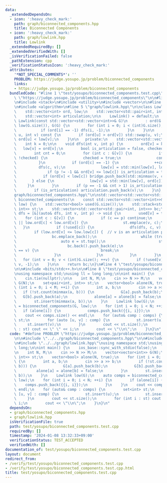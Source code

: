 ```yaml
---
data:
  _extendedDependsOn:
  - icon: ':heavy_check_mark:'
    path: graph/biconnected_components.hpp
    title: Biconnected Components
  - icon: ':heavy_check_mark:'
    path: graph/lowlink.hpp
    title: Lowlink
  _extendedRequiredBy: []
  _extendedVerifiedWith: []
  _isVerificationFailed: false
  _pathExtension: cpp
  _verificationStatusIcon: ':heavy_check_mark:'
  attributes:
    '*NOT_SPECIAL_COMMENTS*': ''
    PROBLEM: https://judge.yosupo.jp/problem/biconnected_components
    links:
    - https://judge.yosupo.jp/problem/biconnected_components
  bundledCode: "#line 1 \"test/yosupo/biconnected_components.test.cpp\"\n#define PROBLEM\
    \ \"https://judge.yosupo.jp/problem/biconnected_components\"\n\n#line 2 \"graph/biconnected_components.hpp\"\
    \n#include <stack>\n#include <utility>\n#include <vector>\n\n#line 2 \"graph/lowlink.hpp\"\
    \n#include <algorithm>\n#line 5 \"graph/lowlink.hpp\"\n\nclass Lowlink {\n   public:\n\
    \    std::vector<int> ord, low;\n    std::vector<std::pair<int, int>> bridge;\n\
    \    std::vector<int> articulation;\n\n    Lowlink() = default;\n    explicit\
    \ Lowlink(const std::vector<std::vector<int>>& G)\n        : ord(G.size(), -1),\
    \ low(G.size()), G(G) {\n        for (int i = 0; i < (int)G.size(); ++i) {\n \
    \           if (ord[i] == -1) dfs(i, -1);\n        }\n    }\n\n    bool is_bridge(int\
    \ u, int v) const {\n        if (ord[u] > ord[v]) std::swap(u, v);\n        return\
    \ ord[u] < low[v];\n    }\n\n   private:\n    std::vector<std::vector<int>> G;\n\
    \    int k = 0;\n\n    void dfs(int v, int p) {\n        ord[v] = k++;\n     \
    \   low[v] = ord[v];\n        bool is_articulation = false, checked = false;\n\
    \        int cnt = 0;\n        for (int c : G[v]) {\n            if (c == p &&\
    \ !checked) {\n                checked = true;\n                continue;\n  \
    \          }\n            if (ord[c] == -1) {\n                ++cnt;\n      \
    \          dfs(c, v);\n                low[v] = std::min(low[v], low[c]);\n  \
    \              if (p != -1 && ord[v] <= low[c]) is_articulation = true;\n    \
    \            if (ord[v] < low[c]) bridge.push_back(std::minmax(v, c));\n     \
    \       } else {\n                low[v] = std::min(low[v], ord[c]);\n       \
    \     }\n        }\n        if (p == -1 && cnt > 1) is_articulation = true;\n\
    \        if (is_articulation) articulation.push_back(v);\n    }\n};\n#line 7 \"\
    graph/biconnected_components.hpp\"\n\nstd::vector<std::vector<std::pair<int, int>>>\
    \ biconnected_components(\n    const std::vector<std::vector<int>>& G, const Lowlink&\
    \ low) {\n    std::vector<bool> used(G.size());\n    std::stack<std::pair<int,\
    \ int>> st;\n    std::vector<std::vector<std::pair<int, int>>> bc;\n\n    auto\
    \ dfs = [&](auto& dfs, int v, int p) -> void {\n        used[v] = true;\n    \
    \    for (int c : G[v]) {\n            if (c == p) continue;\n            if (!used[c]\
    \ || low.ord[c] < low.ord[v]) {\n                st.emplace(v, c);\n         \
    \   }\n            if (!used[c]) {\n                dfs(dfs, c, v);\n        \
    \        if (low.ord[v] <= low.low[c]) {  // v is an articulation point\n    \
    \                bc.emplace_back();\n                    while (true) {\n    \
    \                    auto e = st.top();\n                        st.pop();\n \
    \                       bc.back().push_back(e);\n                        if (e.first\
    \ == v) {\n                            break;\n                        }\n   \
    \                 }\n                }\n            }\n        }\n    };\n\n \
    \   for (int v = 0; v < (int)G.size(); ++v) {\n        if (!used[v]) dfs(dfs,\
    \ v, -1);\n    }\n\n    return bc;\n}\n#line 4 \"test/yosupo/biconnected_components.test.cpp\"\
    \n\n#include <bits/stdc++.h>\n\n#line 8 \"test/yosupo/biconnected_components.test.cpp\"\
    \nusing namespace std;\nusing ll = long long;\n\nint main() {\n    ios_base::sync_with_stdio(false);\n\
    \    cin.tie(nullptr);\n\n    int N, M;\n    cin >> N >> M;\n    vector<vector<int>>\
    \ G(N);\n    set<pair<int, int>> st;\n    vector<bool> alone(N, true);\n    for\
    \ (int i = 0; i < M; ++i) {\n        int a, b;\n        cin >> a >> b;\n     \
    \   if (!st.count(minmax(a, b))) {\n            G[a].push_back(b);\n         \
    \   G[b].push_back(a);\n            alone[a] = alone[b] = false;\n        }\n\
    \        st.insert(minmax(a, b));\n    }\n    Lowlink low(G);\n    auto comps\
    \ = biconnected_components(G, low);\n    for (int i = 0; i < N; ++i) {\n     \
    \   if (alone[i]) {\n            comps.push_back({{i, i}});\n        }\n    }\n\
    \    cout << comps.size() << endl;\n    for (auto& comp : comps) {\n        set<int>\
    \ st;\n        for (auto [u, v] : comp) {\n            st.insert(u);\n       \
    \     st.insert(v);\n        }\n        cout << st.size();\n        for (int i\
    \ : st) cout << \" \" << i;\n        cout << \"\\n\";\n    }\n}\n"
  code: "#define PROBLEM \"https://judge.yosupo.jp/problem/biconnected_components\"\
    \n\n#include \"../../graph/biconnected_components.hpp\"\n\n#include <bits/stdc++.h>\n\
    \n#include \"../../graph/lowlink.hpp\"\nusing namespace std;\nusing ll = long\
    \ long;\n\nint main() {\n    ios_base::sync_with_stdio(false);\n    cin.tie(nullptr);\n\
    \n    int N, M;\n    cin >> N >> M;\n    vector<vector<int>> G(N);\n    set<pair<int,\
    \ int>> st;\n    vector<bool> alone(N, true);\n    for (int i = 0; i < M; ++i)\
    \ {\n        int a, b;\n        cin >> a >> b;\n        if (!st.count(minmax(a,\
    \ b))) {\n            G[a].push_back(b);\n            G[b].push_back(a);\n   \
    \         alone[a] = alone[b] = false;\n        }\n        st.insert(minmax(a,\
    \ b));\n    }\n    Lowlink low(G);\n    auto comps = biconnected_components(G,\
    \ low);\n    for (int i = 0; i < N; ++i) {\n        if (alone[i]) {\n        \
    \    comps.push_back({{i, i}});\n        }\n    }\n    cout << comps.size() <<\
    \ endl;\n    for (auto& comp : comps) {\n        set<int> st;\n        for (auto\
    \ [u, v] : comp) {\n            st.insert(u);\n            st.insert(v);\n   \
    \     }\n        cout << st.size();\n        for (int i : st) cout << \" \" <<\
    \ i;\n        cout << \"\\n\";\n    }\n}\n"
  dependsOn:
  - graph/biconnected_components.hpp
  - graph/lowlink.hpp
  isVerificationFile: true
  path: test/yosupo/biconnected_components.test.cpp
  requiredBy: []
  timestamp: '2024-01-08 13:32:33+09:00'
  verificationStatus: TEST_ACCEPTED
  verifiedWith: []
documentation_of: test/yosupo/biconnected_components.test.cpp
layout: document
redirect_from:
- /verify/test/yosupo/biconnected_components.test.cpp
- /verify/test/yosupo/biconnected_components.test.cpp.html
title: test/yosupo/biconnected_components.test.cpp
---
```

